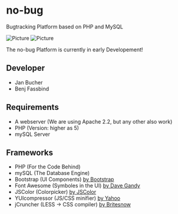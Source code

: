 no-bug
======

Bugtracking Platform based on PHP and MySQL

![Picture](https://raw.github.com/dev-jan/no-bug/master/no-bug/src/images/promotion/promotion.PNG)
![Picture](https://raw.github.com/dev-jan/no-bug/master/no-bug/src/images/promotion/promotion3.PNG)

The no-bug Platform is currently in early Developement!

## Developer

* Jan Bucher
* Benj Fassbind

## Requirements

* A webserver (We are using Apache 2.2, but any other also work)
* PHP (Version: higher as 5) 
* mySQL Server

## Frameworks

* PHP (For the Code Behind)
* mySQL (The Database Engine)
* Bootstrap (UI Components) [by Bootstrap](http://getbootstrap.com/)
* Font Awesome (Symboles in the UI) [by Dave Gandy](http://fontawesome.io/)
* JSColor (Colorpicker) [by JSColor](http://jscolor.com/)
* YUIcompressor (JS/CSS minifier) [by Yahoo](http://yui.github.io/yuicompressor/)
* jCruncher (LESS -> CSS compiler) [by Britesnow](http://britesnow.com/html5/jcruncher)
